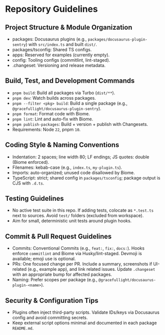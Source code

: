# Repository Guidelines

## Project Structure & Module Organization
- packages: Docusaurus plugins (e.g., `packages/docusaurus-plugin-sentry`) with `src/index.ts` and built `dist/`.
- packages/tsconfig: Shared TS configs.
- apps: Reserved for examples (currently empty).
- config: Tooling configs (commitlint, lint-staged).
- .changeset: Versioning and release metadata.

## Build, Test, and Development Commands
- `pnpm build`: Build all packages via Turbo (`dist/**`).
- `pnpm dev`: Watch builds across packages.
- `pnpm --filter <pkg> build`: Build a single package (e.g., `@gracefullight/docusaurus-plugin-sentry`).
- `pnpm format`: Format code with Biome.
- `pnpm lint`: Lint and auto-fix with Biome.
- `pnpm publish-packages`: Build + version + publish with Changesets.
- Requirements: Node `22`, pnpm `10`.

## Coding Style & Naming Conventions
- Indentation: 2 spaces; line width 80; LF endings; JS quotes: double (Biome enforced).
- Filenames: kebab-case (e.g., `index.ts`, `my-plugin.ts`).
- Imports: auto-organized; unused code disallowed by Biome.
- TypeScript: strict; shared config in `packages/tsconfig`; package output is CJS with `.d.ts`.

## Testing Guidelines
- No active test suite in this repo. If adding tests, colocate as `*.test.ts` next to sources. Avoid `test/` folders (excluded from workspace).
- Aim for small, deterministic unit tests around plugin hooks.

## Commit & Pull Request Guidelines
- Commits: Conventional Commits (e.g., `feat:`, `fix:`, `docs:`). Hooks enforce `commitlint` and Biome via Husky/lint-staged. Devmoji is available; emoji use is optional.
- PRs: One focused change per PR. Include a summary, screenshots if UI-related (e.g., example app), and link related issues. Update `.changeset` with an appropriate bump for affected packages.
- Naming: Prefer scopes per package (e.g., `@gracefullight/docusaurus-plugin-<name>`).

## Security & Configuration Tips
- Plugins often inject third-party scripts. Validate IDs/keys via Docusaurus config and avoid committing secrets.
- Keep external script options minimal and documented in each package `README.md`.
